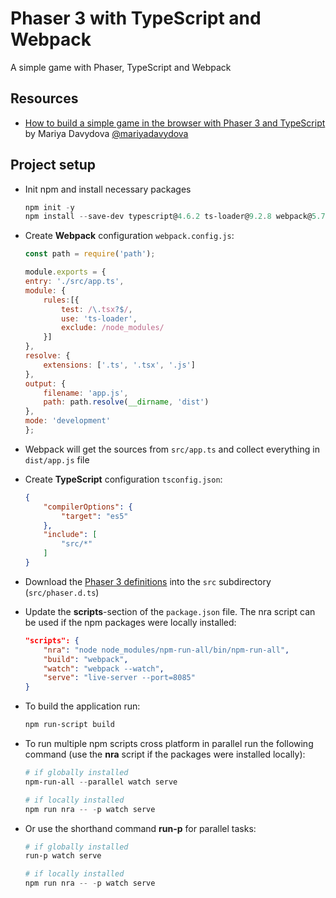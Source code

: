 # Phaser 3 with TypeScript and Webpack

A simple game with Phaser, TypeScript and Webpack

## Resources

- [How to build a simple game in the browser with Phaser 3 and TypeScript](https://medium.freecodecamp.org/how-to-build-a-simple-game-in-the-browser-with-phaser-3-and-typescript-bdc94719135) by Mariya Davydova [@mariyadavydova](https://www.freecodecamp.org/news/author/mariya/)

## Project setup

- Init npm and install necessary packages

    ```powershell
    npm init -y
    npm install --save-dev typescript@4.6.2 ts-loader@9.2.8 webpack@5.70.0 webpack-cli@4.9.2 phaser@3.55.2 live-server@1.1.0 npm-run-all@4.1.5
    ```
- Create **Webpack** configuration `webpack.config.js`:

    ```javascript
    const path = require('path');

    module.exports = {
    entry: './src/app.ts',
    module: {
        rules:[{
            test: /\.tsx?$/,
            use: 'ts-loader',
            exclude: /node_modules/
        }]
    },
    resolve: {
        extensions: ['.ts', '.tsx', '.js']
    },
    output: {
        filename: 'app.js',
        path: path.resolve(__dirname, 'dist')
    },
    mode: 'development'
    };
    ```

- Webpack will get the sources from `src/app.ts` and collect everything in `dist/app.js` file
- Create **TypeScript** configuration `tsconfig.json`:

    ```json
    {
        "compilerOptions": {
            "target": "es5"
        },
        "include": [
            "src/*"
        ]
    }
    ```

- Download the [Phaser 3 definitions](https://github.com/photonstorm/phaser/tree/master/types) into the `src` subdirectory (`src/phaser.d.ts`)
- Update the **scripts**-section of the `package.json` file. The nra script can be used if the npm packages were locally installed:

    ```json
    "scripts": {
        "nra": "node node_modules/npm-run-all/bin/npm-run-all",
        "build": "webpack",
        "watch": "webpack --watch",
        "serve": "live-server --port=8085"
    }
    ```

- To build the application run:

    ```powershell
    npm run-script build
    ```

- To run multiple npm scripts cross platform in parallel run the following command (use the **nra** script if the packages were installed locally):

    ```powershell
    # if globally installed
    npm-run-all --parallel watch serve

    # if locally installed
    npm run nra -- -p watch serve
    ```

- Or use the shorthand command **run-p** for parallel tasks:

    ```powershell
    # if globally installed
    run-p watch serve

    # if locally installed
    npm run nra -- -p watch serve
    ```
